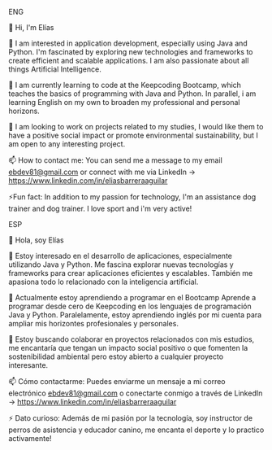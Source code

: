 ENG

👋 Hi, I'm Elías

👀 I am interested in application development, especially using Java and Python. I'm fascinated by exploring new technologies and frameworks to create efficient and scalable applications. I am also passionate about all things Artificial Intelligence.

🌱 I am currently learning to code at the Keepcoding Bootcamp, which teaches the basics of programming with Java and Python. In parallel, i am learning English on my own to broaden my professional and personal horizons.

💞️ I am looking to work on projects related to my studies, I would like them to have a positive social impact or promote environmental sustainability, but I am open to any interesting project.

📫 How to contact me: You can send me a message to my email ebdev81@gmail.com or connect with me via LinkedIn -> https://www.linkedin.com/in/eliasbarreraaguilar

⚡Fun fact: In addition to my passion for technology, I'm an assistance dog trainer and dog trainer. I love sport and i'm very active!

ESP

👋 Hola, soy Elías

👀 Estoy interesado en el desarrollo de aplicaciones, especialmente utilizando Java y Python. Me fascina explorar nuevas tecnologías y frameworks para crear aplicaciones eficientes y escalables. También me apasiona todo lo relacionado con la inteligencia artificial.

🌱 Actualmente estoy aprendiendo a programar en el Bootcamp Aprende a programar desde cero de Keepcoding en los lenguajes de programación Java y Python. Paralelamente, estoy aprendiendo inglés por mi cuenta para ampliar mis horizontes profesionales y personales.

💞️ Estoy buscando colaborar en proyectos relacionados con mis estudios, me encantaría que tengan un impacto social positivo o que fomenten la sostenibilidad ambiental pero estoy abierto a cualquier proyecto interesante.

📫 Cómo contactarme: Puedes enviarme un mensaje a mi correo electrónico ebdev81@gmail.com o conectarte conmigo a través de LinkedIn -> https://www.linkedin.com/in/eliasbarreraaguilar

⚡ Dato curioso: Además de mi pasión por la tecnología, soy instructor de perros de asistencia y educador canino, me encanta el deporte y lo practico activamente!
